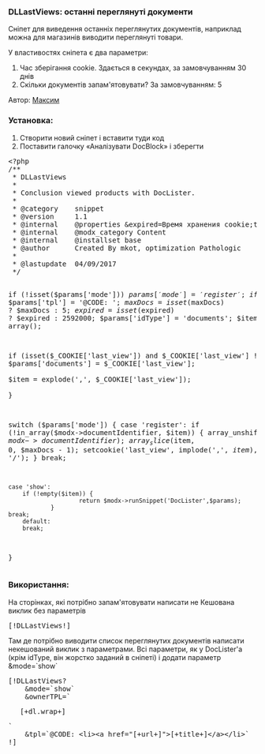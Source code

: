 
<meta http-equiv="Content-Type" content="text/html; charset=utf-8">
<h3>DLLastViews: останні переглянуті документи </h3>
Сніпет для виведення останніх переглянутих документів, наприклад можна для магазинів виводити переглянуті товари.
<p>У властивостях сніпета є два параметри:</p>
<ol>
	<li>Час зберігання cookie. Здається в секундах, за замовчуванням 30 днів</li>
	<li>Скільки документів запам'ятовувати? За замовчуванням: 5</li>
</ol>
<p>Автор: <i class="fa fa-modx text-iners"></i> <a href="http://modx.im/profile/media_kot/" rel="nofollow" target="_blank">Максим</a></p>
<h3 class="sub-header">Установка:</h3>
<ol>
	<li>Створити новий сніпет і вставити туди код</li>
	<li>Поставити галочку «Аналізувати DocBlock» і зберегти</li>
</ol>
<pre class="brush: php;">
&lt;?php
/**
 * DLLastViews
 *
 * Conclusion viewed products with DocLister.
 *
 * @category    snippet
 * @version     1.1
 * @internal    @properties &expired=Время хранения cookie;text;2592000;2592000;по умолчанию: 30 дней &maxDocs=Сколько документов запоминать;text;5;5
 * @internal    @modx_category Content
 * @internal    @installset base
 * @author      Created By mkot, optimization Pathologic
 * 
 * @lastupdate  04/09/2017
 */

if (!isset($params['mode'])) $params['mode'] = 'register';
if (!isset($params['tpl'])) $params['tpl'] = '@CODE: <a href=""></a>';
$maxDocs = isset($maxDocs) ? $maxDocs : 5;
$expired = isset($expired) ? $expired  : 2592000;
$params['idType'] = 'documents';
$item = array();

if (isset($_COOKIE['last_view']) and $_COOKIE['last_view'] != '') {
    $params['documents'] = $_COOKIE['last_view'];   
        $item = explode(',', $_COOKIE['last_view']);   
}

switch ($params['mode']) {
    case 'register':
        if (!in_array($modx->documentIdentifier, $item)) {
            array_unshift($item, $modx->documentIdentifier);
            array_slice($item, 0, $maxDocs - 1);
            setcookie('last_view', implode(',', $item), time()+$expired, '/');
        }
    break;
    
    case 'show':      
        if (!empty($item)) {
                        return $modx->runSnippet('DocLister',$params);
                }
    break;
        default:
        break;
}
</pre>
<h3 class="sub-header">Використання:</h3>
<p>На сторінках, які потрібно запам'ятовувати написати не Кешована виклик без параметрів</p>
<pre class="brush: html;">[!DLLastViews!]</pre>
<p>Там де потрібно виводити список переглянутих документів написати некешований виклик з параметрами. Всі параметри, як у DocLister'а (крім idType, він жорстко заданий в сніпеті) і додати параметр <span class="text-bold">&mode=`show`</span></p>
<pre class="brush: html;">
[!DLLastViews? 
    &mode=`show`
    &ownerTPL=`<ul>[+dl.wrap+]</ul>`
    &tpl=`@CODE: &lt;li>&lt;a href="[+url+]">[+title+]&lt;/a>&lt;/li>`
!]
</pre>
